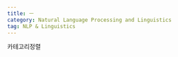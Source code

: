 ```yaml
---
title: ㅡ
category: Natural Language Processing and Linguistics
tag: NLP & Linguistics
---
```


카테고리정렬
